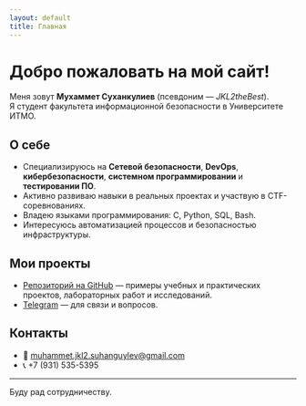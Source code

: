```yaml
---
layout: default
title: Главная
---
```


# Добро пожаловать на мой сайт!

Меня зовут **Мухаммет Суханкулиев** (псевдоним — *JKL2theBest*).  
Я студент факультета информационной безопасности в Университете ИТМО.

## О себе

- Специализируюсь на **Сетевой безопасности**, **DevOps**, **кибербезопасности**, **системном программировании** и **тестировании ПО**.  
- Активно развиваю навыки в реальных проектах и участвую в CTF-соревнованиях.  
- Владею языками программирования: C, Python, SQL, Bash.  
- Интересуюсь автоматизацией процессов и безопасностью инфраструктуры.

## Мои проекты

- [Репозиторий на GitHub](https://github.com/JKL2theBest) — примеры учебных и практических проектов, лабораторных работ и исследований.
- [Telegram](https://t.me/jkl2youtube) — для связи и вопросов.

## Контакты

- 📧 muhammet.jkl2.suhanguylev@gmail.com  
- 📞 +7 (931) 535-5395  

---

Буду рад сотрудничеству.
